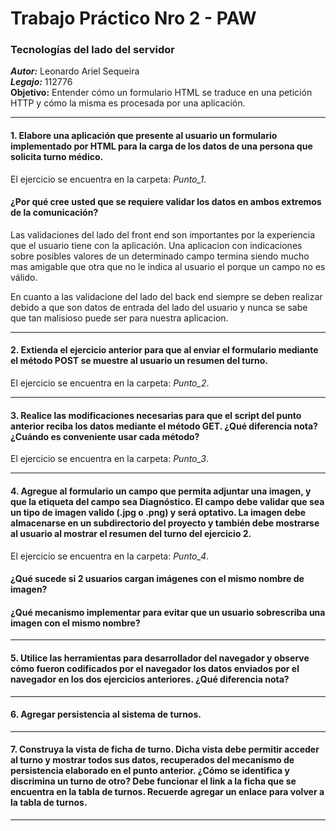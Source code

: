 # Trabajo Práctico Nro 2 - PAW

### Tecnologías del lado del servidor
***Autor:*** Leonardo Ariel Sequeira <br>
***Legajo:*** 112776 <br>
**Objetivo:** Entender cómo un formulario HTML se traduce en una petición HTTP y cómo la misma es procesada por una aplicación.

* * *
#### 1. Elabore una aplicación que presente al usuario un formulario implementado por HTML para la carga de los datos de una persona que solicita turno médico.
El ejercicio se encuentra en la carpeta: *Punto_1*.

#### ¿Por qué cree usted que se requiere validar los datos en ambos extremos de la comunicación?
Las validaciones del lado del front end son importantes por la experiencia que el usuario tiene con la aplicación. Una aplicacion con indicaciones sobre posibles valores de un determinado campo termina siendo mucho mas amigable que otra que no le indica al usuario el porque un campo no es válido.
<p>
En cuanto a las validacione del lado del back end siempre se deben realizar debido a que son datos de entrada del lado del usuario y nunca se sabe que tan malisioso puede ser para nuestra aplicacion.


* * *
#### 2. Extienda el ejercicio anterior para que al enviar el formulario mediante el método POST se muestre al usuario un resumen del turno.

El ejercicio se encuentra en la carpeta: *Punto_2*.


* * *
#### 3. Realice las modificaciones necesarias para que el script del punto anterior reciba los datos mediante el método GET. ¿Qué diferencia nota? ¿Cuándo es conveniente usar cada método?

El ejercicio se encuentra en la carpeta: *Punto_3*.


* * *
#### 4. Agregue al formulario un campo que permita adjuntar una imagen, y que la etiqueta del campo sea Diagnóstico. El campo debe validar que sea un tipo de imagen valido (.jpg o .png) y será optativo. La imagen debe almacenarse en un subdirectorio del proyecto y también debe mostrarse al usuario al mostrar el resumen del turno del ejercicio 2. 

El ejercicio se encuentra en la carpeta: *Punto_4*.

#### ¿Qué sucede si 2 usuarios cargan imágenes con el mismo nombre de imagen? 


#### ¿Qué mecanismo implementar para evitar que un usuario sobrescriba una imagen con el mismo nombre?


* * *
#### 5. Utilice las herramientas para desarrollador del navegador y observe cómo fueron codificados por el navegador los datos enviados por el navegador en los dos ejercicios anteriores. ¿Qué diferencia nota?


* * *
#### 6. Agregar persistencia al sistema de turnos.


* * *
#### 7. Construya la vista de ficha de turno. Dicha vista debe permitir acceder al turno y mostrar todos sus datos, recuperados del mecanismo de persistencia elaborado en el punto anterior. ¿Cómo se identifica y discrimina un turno de otro? Debe funcionar el link a la ficha que se encuentra en la tabla de turnos. Recuerde agregar un enlace para volver a la tabla de turnos.


* * *
